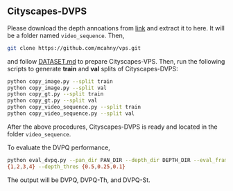 ## Cityscapes-DVPS

Please download the depth annoations from [link](https://link) and extract it to
here. It will be a folder named `video_sequence`. Then,
```bash
git clone https://github.com/mcahny/vps.git
```
and follow [DATASET.md](https://github.com/mcahny/vps/blob/master/docs/DATASET.md)
to prepare Cityscapes-VPS.
Then, run the following scripts to generate __train__ and __val__ splits of
Cityscapes-DVPS:
```bash
python copy_image.py --split train
python copy_image.py --split val
python copy_gt.py --split train
python copy_gt.py --split val
python copy_video_sequence.py --split train
python copy_video_sequence.py --split val
```
After the above procedures, Cityscapes-DVPS is ready and located in the folder
`video_sequence`.

To evaluate the DVPQ performance,
```bash
python eval_dvpq.py --pan_dir PAN_DIR --depth_dir DEPTH_DIR --eval_frames
{1,2,3,4} --depth_thres {0.5,0.25,0.1}
```
The output will be DVPQ, DVPQ-Th, and DVPQ-St.
